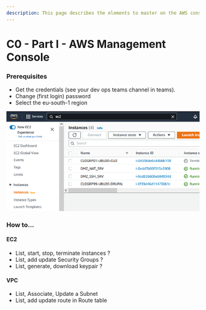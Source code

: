 ```yaml
---
description: This page describes the elements to master on the AWS console.
---
```


# C0 - Part I - AWS Management Console

### Prerequisites

* Get the credentials (see your dev ops teams channel in teams).
* Change (first login) password
* Select the eu-south-1 region

![Sample : How to list all instances in a specific region](../../../.gitbook/assets/awsConsole.PNG)

### How to...

#### **EC2**

* List, start, stop, terminate instances ?
* List, add update Security Groups  ?
* List, generate, download keypair ?

#### VPC

* List, Associate, Update a Subnet
* List, add update route in Route table



